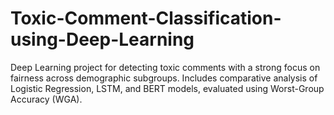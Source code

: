 # Toxic-Comment-Classification-using-Deep-Learning
Deep Learning project for detecting toxic comments with a strong focus on fairness across demographic subgroups. Includes comparative analysis of Logistic Regression, LSTM, and BERT models, evaluated using Worst-Group Accuracy (WGA).
